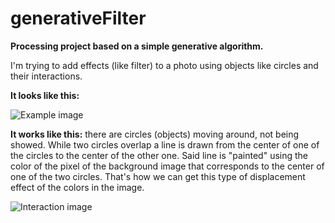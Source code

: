 # generativeFilter

**Processing project based on a simple generative algorithm.**

I'm trying to add effects (like filter) to a photo using objects like circles and their interactions.

**It looks like this:**

![Example image](https://github.com/nachC/generativeFilter/blob/master/readme-images/comparison1.jpg)

**It works like this:** there are circles (objects) moving around, not being showed. While two circles overlap a line is drawn from the center
of one of the circles to the center of the other one. Said line is "painted" using the color of the pixel of the background image that
corresponds to the center of one of the two circles. That's how we can get this type of displacement effect of the colors in the image.

![Interaction image](https://github.com/nachC/generativeFilter/blob/master/readme-images/interaction.jpg)